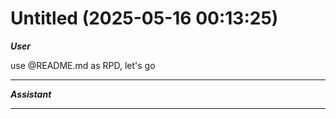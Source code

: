 <!-- Generated by SpecStory -->

# Untitled (2025-05-16 00:13:25)

_**User**_

use @README.md as RPD, let's go

---

_**Assistant**_



---

